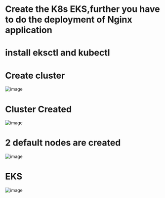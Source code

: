# Create the K8s EKS,further you have to do the deployment of Nginx application

# install eksctl and kubectl


# Create cluster

![image](https://github.com/ArpanaM/Guvi_tasks/assets/68733492/dc52c19b-e813-4bfd-80c6-6b6fd38eb214)

# Cluster Created

![image](https://github.com/ArpanaM/Guvi_tasks/assets/68733492/0f2c1e10-5900-43e9-b418-a2bcfc2f33b3)

# 2 default nodes are created
![image](https://github.com/ArpanaM/Guvi_tasks/assets/68733492/79d9c82d-038b-49ab-8437-623066688297)

# EKS
![image](https://github.com/ArpanaM/Guvi_tasks/assets/68733492/4b11ef7f-2792-4fd2-9e1a-513646973af3)
